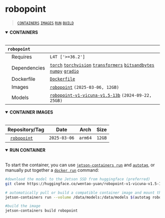 # robopoint

> [`CONTAINERS`](#user-content-containers) [`IMAGES`](#user-content-images) [`RUN`](#user-content-run) [`BUILD`](#user-content-build)

<details open>
<summary><b><a id="containers">CONTAINERS</a></b></summary>
<br>

| **`robopoint`** | |
| :-- | :-- |
| &nbsp;&nbsp;&nbsp;Requires | `L4T ['>=36.2']` |
| &nbsp;&nbsp;&nbsp;Dependencies | [`torch`](/packages/ml/torch) [`torchvision`](/packages/ml/torchvision) [`transformers`](/packages/llm/transformers) [`bitsandbytes`](/packages/llm/bitsandbytes) [`numpy`](/packages/numeric/numpy) [`gradio`](/packages/ui/gradio) |
| &nbsp;&nbsp;&nbsp;Dockerfile | [`Dockerfile`](Dockerfile) |
| &nbsp;&nbsp;&nbsp;Images | [`robopoint`]() `(2025-03-06, 12GB)` |
| &nbsp;&nbsp;&nbsp;Models | [`robopoint-v1-vicuna-v1.5-13b`](https://huggingface.co/wentao-yuan/robopoint-v1-vicuna-v1.5-13b) `(2024-09-22, 25GB)` |

</details>

<details open>
<summary><b><a id="images">CONTAINER IMAGES</a></b></summary>
<br>

| Repository/Tag | Date | Arch | Size |
| :-- | :--: | :--: | :--: |
| &nbsp;&nbsp;[`robopoint`]() | `2025-03-06` | `arm64` | `12GB` |
<details open>
<summary><b><a id="run">RUN CONTAINER</a></b></summary>
<br>

To start the container, you can use [`jetson-containers run`](/docs/run.md) and [`autotag`](/docs/run.md#autotag), or manually put together a [`docker run`](https://docs.docker.com/engine/reference/commandline/run/) command:
```bash
#download the model to the Jetson SSD from huggingface (preferred)
git clone https://huggingface.co/wentao-yuan/robopoint-v1-vicuna-v1.5-13b /data/models

# automatically pull or build a compatible container image and mount the model path to the container
jetson-containers run --volume /data/models:/data/models $(autotag robopoint)

#build the image 
jetson-containers build robopoint